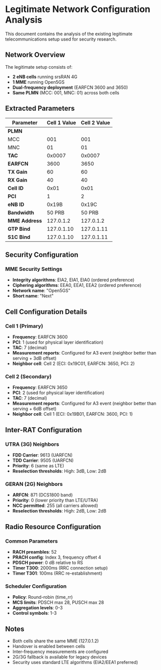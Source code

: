 # Legitimate Network Configuration Analysis

This document contains the analysis of the existing legitimate telecommunications setup used for security research.

## Network Overview

The legitimate setup consists of:
- **2 eNB cells** running srsRAN 4G
- **1 MME** running Open5GS
- **Dual-frequency deployment** (EARFCN 3600 and 3650)
- **Same PLMN** (MCC: 001, MNC: 01) across both cells

## Extracted Parameters

| Parameter | Cell 1 Value | Cell 2 Value |
|-----------|--------------|--------------|
| **PLMN** | | |
| MCC | 001 | 001 |
| MNC | 01 | 01 |
| **TAC** | 0x0007 | 0x0007 |
| **EARFCN** | 3600 | 3650 |
| **TX Gain** | 60 | 60 |
| **RX Gain** | 40 | 40 |
| **Cell ID** | 0x01 | 0x01 |
| **PCI** | 1 | 2 |
| **eNB ID** | 0x19B | 0x19C |
| **Bandwidth** | 50 PRB | 50 PRB |
| **MME Address** | 127.0.1.2 | 127.0.1.2 |
| **GTP Bind** | 127.0.1.10 | 127.0.1.11 |
| **S1C Bind** | 127.0.1.10 | 127.0.1.11 |

## Security Configuration

### MME Security Settings
- **Integrity algorithms**: EIA2, EIA1, EIA0 (ordered preference)
- **Ciphering algorithms**: EEA0, EEA1, EEA2 (ordered preference)
- **Network name**: "Open5GS"
- **Short name**: "Next"

## Cell Configuration Details

### Cell 1 (Primary)
- **Frequency**: EARFCN 3600
- **PCI**: 1 (used for physical layer identification)
- **TAC**: 7 (decimal)
- **Measurement reports**: Configured for A3 event (neighbor better than serving + 3dB offset)
- **Neighbor cell**: Cell 2 (ECI: 0x19C01, EARFCN: 3650, PCI: 2)

### Cell 2 (Secondary)
- **Frequency**: EARFCN 3650
- **PCI**: 2 (used for physical layer identification)
- **TAC**: 7 (decimal)
- **Measurement reports**: Configured for A3 event (neighbor better than serving + 6dB offset)
- **Neighbor cell**: Cell 1 (ECI: 0x19B01, EARFCN: 3600, PCI: 1)

## Inter-RAT Configuration

### UTRA (3G) Neighbors
- **FDD Carrier**: 9613 (UARFCN)
- **TDD Carrier**: 9505 (UARFCN)
- **Priority**: 6 (same as LTE)
- **Reselection thresholds**: High: 3dB, Low: 2dB

### GERAN (2G) Neighbors
- **ARFCN**: 871 (DCS1800 band)
- **Priority**: 0 (lower priority than LTE/UTRA)
- **NCC permitted**: 255 (all carriers allowed)
- **Reselection thresholds**: High: 2dB, Low: 2dB

## Radio Resource Configuration

### Common Parameters
- **RACH preambles**: 52
- **PRACH config**: Index 3, frequency offset 4
- **PDSCH power**: 0 dB relative to RS
- **Timer T300**: 2000ms (RRC connection setup)
- **Timer T301**: 100ms (RRC re-establishment)

### Scheduler Configuration
- **Policy**: Round-robin (time_rr)
- **MCS limits**: PDSCH max 28, PUSCH max 28
- **Aggregation levels**: 0-3
- **Control symbols**: 1-3

## Notes

- Both cells share the same MME (127.0.1.2)
- Handover is enabled between cells
- Inter-frequency measurements are configured
- 2G/3G fallback is available for legacy devices
- Security uses standard LTE algorithms (EIA2/EEA1 preferred)

